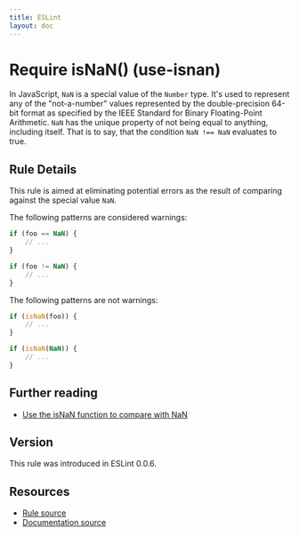 ```yaml
---
title: ESLint
layout: doc
---
```

<!-- Note: No pull requests accepted for this file. See README.md in the root directory for details. -->
# Require isNaN() (use-isnan)

In JavaScript, `NaN` is a special value of the `Number` type. It's used to represent any of the "not-a-number" values represented by the double-precision 64-bit format as specified by the IEEE Standard for Binary Floating-Point Arithmetic. `NaN` has the unique property of not being equal to anything, including itself. That is to say, that the condition `NaN !== NaN` evaluates to true.

## Rule Details

This rule is aimed at eliminating potential errors as the result of comparing against the special value `NaN`.

The following patterns are considered warnings:

```js
if (foo == NaN) {
	// ...
}

if (foo != NaN) {
	// ...
}
```

The following patterns are not warnings:

```js
if (isNaN(foo)) {
	// ...
}

if (isNaN(NaN)) {
	// ...
}
```

## Further reading

 - [Use the isNaN function to compare with NaN](http://jslinterrors.com/use-the-isnan-function-to-compare-with-nan/)

## Version

This rule was introduced in ESLint 0.0.6.

## Resources

* [Rule source](https://github.com/eslint/eslint/tree/master/lib/rules/use-isnan.js)
* [Documentation source](https://github.com/eslint/eslint/tree/master/docs/rules/use-isnan.md)
